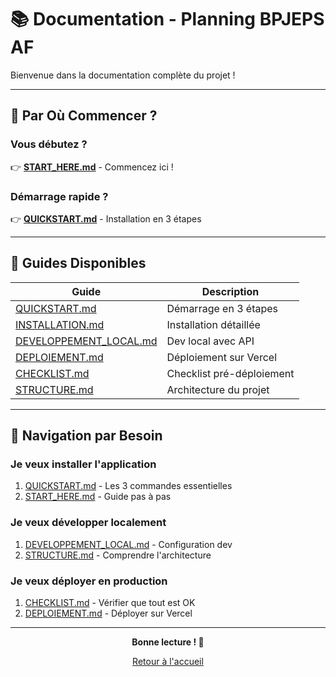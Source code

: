# 📚 Documentation - Planning BPJEPS AF

Bienvenue dans la documentation complète du projet !

---

## 🚀 Par Où Commencer ?

### Vous débutez ?
👉 **[START_HERE.md](../START_HERE.md)** - Commencez ici !

### Démarrage rapide ?
👉 **[QUICKSTART.md](QUICKSTART.md)** - Installation en 3 étapes

---

## 📖 Guides Disponibles

| Guide | Description |
|-------|-------------|
| [QUICKSTART.md](QUICKSTART.md) | Démarrage en 3 étapes |
| [INSTALLATION.md](INSTALLATION.md) | Installation détaillée |
| [DEVELOPPEMENT_LOCAL.md](DEVELOPPEMENT_LOCAL.md) | Dev local avec API |
| [DEPLOIEMENT.md](DEPLOIEMENT.md) | Déploiement sur Vercel |
| [CHECKLIST.md](CHECKLIST.md) | Checklist pré-déploiement |
| [STRUCTURE.md](STRUCTURE.md) | Architecture du projet |

---

## 🎯 Navigation par Besoin

### Je veux installer l'application
1. [QUICKSTART.md](QUICKSTART.md) - Les 3 commandes essentielles
2. [START_HERE.md](../START_HERE.md) - Guide pas à pas

### Je veux développer localement
1. [DEVELOPPEMENT_LOCAL.md](DEVELOPPEMENT_LOCAL.md) - Configuration dev
2. [STRUCTURE.md](STRUCTURE.md) - Comprendre l'architecture

### Je veux déployer en production
1. [CHECKLIST.md](CHECKLIST.md) - Vérifier que tout est OK
2. [DEPLOIEMENT.md](DEPLOIEMENT.md) - Déployer sur Vercel

---

<div align="center">

**Bonne lecture ! 📖**

[Retour à l'accueil](../README.md)

</div>
